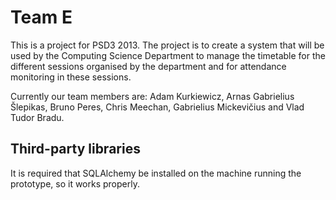 Team E
=======

This is a project for PSD3 2013. The project is to create a system that will be used by the Computing Science Department 
to manage the timetable for the different sessions organised by the department and for attendance monitoring in these 
sessions. 

Currently our team members are: Adam Kurkiewicz, Arnas Gabrielius Šlepikas, Bruno Peres, Chris Meechan, 
Gabrielius Mickevičius and Vlad Tudor Bradu.

## Third-party libraries
It is required that SQLAlchemy be installed on the machine running the prototype, so it works properly.
